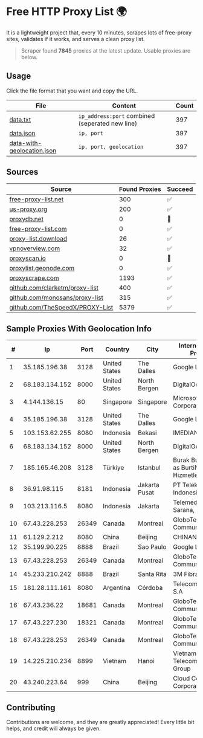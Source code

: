 
# Free HTTP Proxy List 🌍

It is a lightweight project that, every 10 minutes, scrapes lots of free-proxy sites, validates if it works, and serves a clean proxy list.


> Scraper found **7845** proxies at the latest update. Usable proxies are below.

## Usage

Click the file format that you want and copy the URL.


|File|Content|Count|
|----|-------|-----|
|[data.txt](https://raw.githubusercontent.com/themiralay/Proxy-List-World/master/data.txt)|`ip_address:port` combined (seperated new line)|397|
|[data.json](https://raw.githubusercontent.com/themiralay/Proxy-List-World/master/data.json)|`ip, port`|397|
|[data-with-geolocation.json](https://raw.githubusercontent.com/themiralay/Proxy-List-World/master/data-with-geolocation.json)|`ip, port, geolocation`|397|

## Sources

|Source|Found Proxies|Succeed|
|------|-------------|-------|
|[free-proxy-list.net](https://free-proxy-list.net)|300|✅|
|[us-proxy.org](https://www.us-proxy.org)|200|✅|
|[proxydb.net](http://proxydb.net)|0|🚫|
|[free-proxy-list.com](https://free-proxy-list.com/?page=&port=&type%5B%5D=http&type%5B%5D=https&up_time=0&search=Search)|0|✅|
|[proxy-list.download](https://www.proxy-list.download/HTTP)|26|✅|
|[vpnoverview.com](https://vpnoverview.com/privacy/anonymous-browsing/free-proxy-servers)|32|✅|
|[proxyscan.io](https://www.proxyscan.io)|0|🚫|
|[proxylist.geonode.com](https://proxylist.geonode.com/api/proxy-list?limit=300&page=1&sort_by=lastChecked&sort_type=desc&protocols=http,https)|0|✅|
|[proxyscrape.com](https://api.proxyscrape.com/v2/?request=displayproxies&protocol=http&timeout=10000&country=all&ssl=all&anonymity=all)|1193|✅|
|[github.com/clarketm/proxy-list](https://raw.githubusercontent.com/clarketm/proxy-list/master/proxy-list-raw.txt)|400|✅|
|[github.com/monosans/proxy-list](https://raw.githubusercontent.com/monosans/proxy-list/main/proxies/http.txt)|315|✅|
|[github.com/TheSpeedX/PROXY-List](https://raw.githubusercontent.com/TheSpeedX/PROXY-List/master/http.txt)|5379|✅|


## Sample Proxies With Geolocation Info

|#|Ip|Port|Country|City|Internet Service Provider|
|-|--|----|-------|----|-------------------------|
|1|35.185.196.38|3128|United States|The Dalles|Google LLC|
|2|68.183.134.152|8000|United States|North Bergen|DigitalOcean, LLC|
|3|4.144.136.15|80|Singapore|Singapore|Microsoft Corporation|
|4|35.185.196.38|3128|United States|The Dalles|Google LLC|
|5|103.153.62.255|8080|Indonesia|Bekasi|IMEDIANET|
|6|68.183.134.152|8000|United States|North Bergen|DigitalOcean, LLC|
|7|185.165.46.208|3128|Türkiye|Istanbul|Burak Buylu trading as BurtiNET Internet Hizmetleri|
|8|36.91.98.115|8181|Indonesia|Jakarta Pusat|PT Telekomunikasi Indonesia|
|9|103.213.116.5|8080|Indonesia|Jakarta|Telemedia Dinamika Sarana, PT|
|10|67.43.228.253|26349|Canada|Montreal|GloboTech Communications|
|11|61.129.2.212|8080|China|Beijing|CHINANET|
|12|35.199.90.225|8888|Brazil|Sao Paulo|Google LLC|
|13|67.43.228.253|26349|Canada|Montreal|GloboTech Communications|
|14|45.233.210.242|8888|Brazil|Santa Rita|3M Fibra|
|15|181.28.111.161|8080|Argentina|Córdoba|Telecom Argentina S.A|
|16|67.43.236.22|18681|Canada|Montreal|GloboTech Communications|
|17|67.43.227.230|18321|Canada|Montreal|GloboTech Communications|
|18|67.43.228.253|26349|Canada|Montreal|GloboTech Communications|
|19|14.225.210.234|8899|Vietnam|Hanoi|Vietnam Posts and Telecommunications Group|
|20|43.240.223.64|999|China|Beijing|Cloud Computing Corporation|



## Contributing

Contributions are welcome, and they are greatly appreciated! Every
little bit helps, and credit will always be given.

